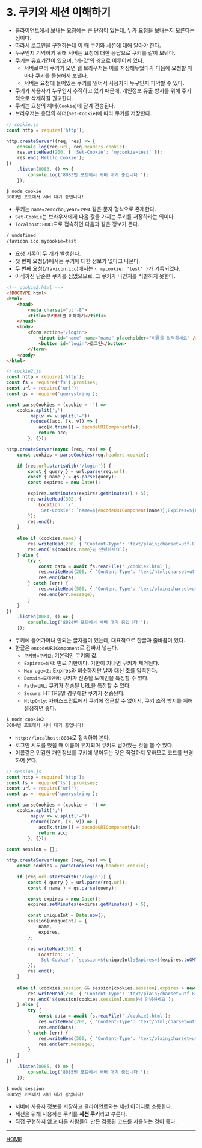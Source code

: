 # 3. 쿠키와 세션 이해하기

- 클라이언트에서 보내는 요청에는 큰 단점이 있는데, 누가 요청을 보내는지 모른다는 점이다.
- 따라서 로그인을 구현하는데 이 때 쿠키와 세션에 대해 알아야 한다.
- 누구인지 기억하기 위해 서버는 요청에 대한 응답으로 쿠키를 같이 보낸다.
- 쿠키는 유효기간이 있으며, '키-값'의 쌍으로 이루어져 있다.
    - 서버로부터 쿠키가 오면 웹 브라우저는 이를 저장해두었다가 다음에 요청할 때마다 쿠키를 동봉해서 보낸다.
    - 서버는 요청에 들어있는 쿠키를 읽어서 사용자가 누구인지 파악할 수 있다.
- 쿠키가 사용자가 누구인지 추적하고 있기 때문에, 개인정보 유출 방지를 위해 주기적으로 삭제하길 권고한다.
- 쿠키는 요청의 헤더(`Cookie`)에 담겨 전송된다.
- 브라우저는 응답의 헤더(`Set-Cookie`)에 따라 쿠키를 저장한다.

```js
// cookie.js
const http = require('http');

http.createServer((req, res) => {
    console.log(req.url, req.headers.cookie);
    res.writeHead(200, { 'Set-Cookie': 'mycookie=test' });
    res.end('Helllo Cookie');
})
    .listen(8083, () => {
        console.log('8083번 포트에서 서버 대기 중입니다!');
    });
```

```zsh
$ node cookie
8083번 포트에서 서버 대기 중입니다!
```

- 쿠키는 `name=zerocho;year=1994` 같은 문자 형식으로 존재한다.
- `Set-Cookie`는 브라우저에게 다음 값을 가지는 쿠키를 저장하라는 의미다.
- `localhost:8083`으로 접속하면 다음과 같은 정보가 뜬다.

```zsh
/ undefined
/favicon.ico mycookie=test
```

- 요청 기록이 두 개가 발생한다.
- 첫 번째 요청(`/`)에서는 쿠키에 대한 정보가 없다고 나온다.
- 두 번째 요청(`/favicon.ico`)에서는 `{ mycookie: 'test' }`가 기록되었다.
- 아직까진 단순한 쿠키를 심었으므로, 그 쿠키가 나인지를 식별하지 못한다.

```html
<!-- cookie2.html -->
<!DOCTYPE html>
<html>
    <head>
        <meta charset="utf-8">
        <title>쿠키&세션 이해하기</title>
    </head>
    <body>
        <form action="/login">
            <input id="name" name="name" placeholder="이름을 입력하세요" />
            <button id="login">로그인</button>
        </form>
    </body>
</html>
```

```js
// cookie2.js
const http = require('http');
const fs = require('fs').promises;
const url = require('url');
const qs = require('querystring');

const parseCookies = (cookie = '') => 
    cookie.split(';')
        .map(v => v.split('='))
        .reduce((acc, [k, v]) => {
            acc[k.trim()] = decodeURIComponent(v);
            return acc;
        }, {});

http.createServer(async (req, res) => {
    const cookies = parseCookies(req.headers.cookie);

    if (req.url.startsWith('/login')) {
        const { query } = url.parse(req.url);
        const { name } = qs.parse(query);
        const expires = new Date();

        expires.setMinutes(expires.getMinutes() + 5);
        res.writeHead(302, {
            Location: '/',
            'Set-Cookie': `name=${encodeURIComponent(name)};Expires=${expires.toGMTString()};HttpOnly;Path=/`,
        });
        res.end();
    }
    
    else if (cookies.name) {
        res.writeHead(200, { 'Content-Type': 'text/plain;charset=utf-8' });
        res.end(`${cookies.name}님 안녕하세요`);
    } else {
        try {
            const data = await fs.readFile('./cookie2.html');
            res.writeHead(200, { 'Content-Type': 'text/html;charset=utf-8' });
            res.end(data);
        } catch (err) {
            res.writeHead(500, { 'Content-Type': 'text/plain;charset=utf-8' });
            res.end(err.message);
        }
    }
})
    .listen(8084, () => {
        console.log('8084번 포트에서 서버 대기 중입니다!');
    });
```

- 쿠키에 들어가며녀 안되는 글자들이 있는데, 대표적으로 한글과 줄바꿈이 있다.
- 한글은 `encodeURIComponent`로 감싸서 넣는다.
    - `쿠키명=쿠키값`: 기본적인 쿠키의 값.
    - `Expires=날짜`: 만료 기한이다. 기한이 지나면 쿠키가 제거된다.
    - `Max-age=초`: Expires와 비슷하지만 날짜 대신 초를 입력한다.
    - `Domain=도메인명`: 쿠키가 전송될 도메인을 특정할 수 있다.
    - `Path=URL`: 쿠키가 전송될 URL을 특정할 수 있다.
    - `Secure`: HTTPS일 경우에만 쿠키가 전송된다.
    - `HttpOnly`: 자바스크립트에서 쿠키에 접근할 수 없어서, 쿠키 조작 방지를 위해 설정하면 좋다.

```zsh
$ node cookie2
8084번 포트에서 서버 대기 중입니다!
```

- `http://localhost:8084`로 접속하여 본다.
- 로그인 시도를 했을 때 이름이 유지되며 쿠키도 남아있는 것을 볼 수 있다.
- 이름같은 민감한 개인정보를 쿠키에 넣어두는 것은 적절하지 못하므로 코드를 변경하여 본다.

```js
// session.js
const http = require('http');
const fs = require('fs').promises;
const url = require('url');
const qs = require('querystring');

const parseCookies = (cookie = '') => 
    cookie.split(';')
        .map(v => v.split('='))
        .reduce((acc, [k, v]) => {
            acc[k.trim()] = decodeURIComponent(v);
            return acc;
        }, {});

const session = {};

http.createServer(async (req, res) => {
    const cookies = parseCookies(req.headers.cookie);

    if (req.url.startsWith('/login')) {
        const { query } = url.parse(req.url);
        const { name } = qs.parse(query);

        const expires = new Date();
        expires.setMinutes(expires.getMinutes() + 5);

        const uniqueInt = Date.now();
        session[uniqueInt] = {
            name,
            expires,
        };

        res.writeHead(302, {
            Location: '/',
            'Set-Cookie': `session=${uniqueInt};Expires=${expires.toGMTString()};HttpOnly;Path=/`,
        });
        res.end();
    }
    
    else if (cookies.session && session[cookies.session].expires > new Date()) {
        res.writeHead(200, { 'Content-Type': 'text/plain;charset=utf-8' });
        res.end(`${session[cookies.session].name}님 안녕하세요`);
    } else {
        try {
            const data = await fs.readFile('./cookie2.html');
            res.writeHead(200, { 'Content-Type': 'text/html;charset=utf-8' });
            res.end(data);
        } catch (err) {
            res.writeHead(500, { 'Content-Type': 'text/plain;charset=utf-8' });
            res.end(err.message);
        }
    }
})
    .listen(8085, () => {
        console.log('8085번 포트에서 서버 대기 중입니다!');
    });
```

```zsh
$ node session
8085번 포트에서 서버 대기 중입니다!
```

- 서버에 사용자 정보를 저장하고 클라이언트와는 세션 아이디로 소통한다.
- 세션을 위해 사용하는 쿠키를 **세션 쿠키**라고 부른다.
- 직접 구현하지 않고 다른 사람들이 만든 검증된 코드를 사용하는 것이 좋다.

-----
[HOME](./index.md)